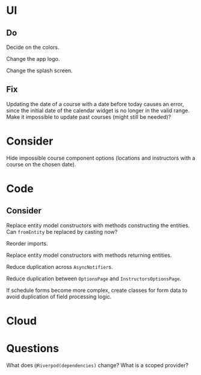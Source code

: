 # UI

## Do

Decide on the colors.

Change the app logo.

Change the splash screen.

## Fix

Updating the date of a course with a date before today causes an error, since 
the initial date of the calendar widget is no longer in the valid range.
Make it impossible to update past courses (might still be needed)?

# Consider

Hide impossible course component options (locations and instructors with a 
course on the chosen date).

# Code

## Consider

Replace entity model constructors with methods constructing the entities.
Can `fromEntity` be replaced by casting now?

Reorder imports.

Replace entity model constructors with methods returning entities.

Reduce duplication across `AsyncNotifier`s.

Reduce duplication between `OptionsPage` and `InstructorsOptionsPage`.

If schedule forms become more complex, create classes for form data to avoid 
duplication of field processing logic.

# Cloud

# Questions

What does `@Riverpod(dependencies)` change? What is a scoped provider?
